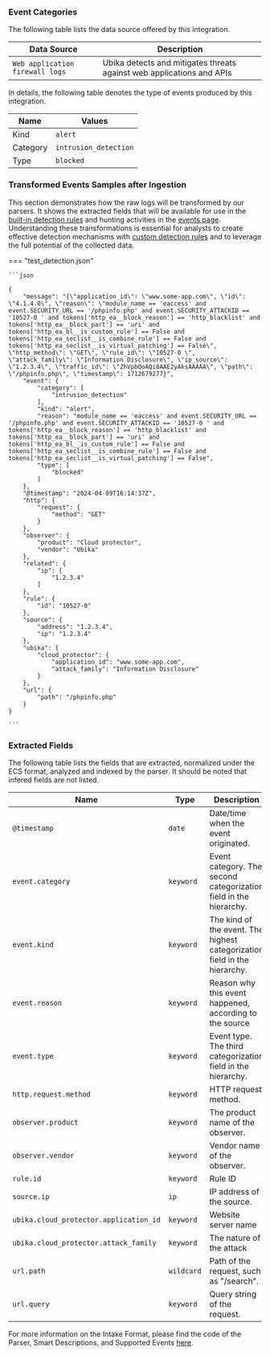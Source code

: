 
### Event Categories


The following table lists the data source offered by this integration.

| Data Source | Description                          |
| ----------- | ------------------------------------ |
| `Web application firewall logs` | Ubika detects and mitigates threats against web applications and APIs |





In details, the following table denotes the type of events produced by this integration.

| Name | Values |
| ---- | ------ |
| Kind | `alert` |
| Category | `intrusion_detection` |
| Type | `blocked` |




### Transformed Events Samples after Ingestion

This section demonstrates how the raw logs will be transformed by our parsers. It shows the extracted fields that will be available for use in the [built-in detection rules](/xdr/features/detect/rules_catalog.md) and hunting activities in the [events page](/xdr/features/investigate/events.md). Understanding these transformations is essential for analysts to create effective detection mechanisms with [custom detection rules](/xdr/features/detect/sigma.md) and to leverage the full potential of the collected data.

=== "test_detection.json"

    ```json
	
    {
        "message": "{\"application_id\": \"www.some-app.com\", \"id\": \"4.1.4.0\", \"reason\": \"module_name == 'eaccess' and event.SECURITY_URL == '/phpinfo.php' and event.SECURITY_ATTACKID == '10527-0 ' and tokens['http_ea__block_reason'] == 'http_blacklist' and tokens['http_ea__block_part'] == 'uri' and tokens['http_ea_bl__is_custom_rule'] == False and tokens['http_ea_seclist__is_combine_rule'] == False and tokens['http_ea_seclist__is_virtual_patching'] == False\", \"http_method\": \"GET\", \"rule_id\": \"10527-0 \", \"attack_family\": \"Information Disclosure\", \"ip_source\": \"1.2.3.4\", \"traffic_id\": \"ZhVpbQoAQi8AAE2yAksAAAAA\", \"path\": \"/phpinfo.php\", \"timestamp\": 1712679277}",
        "event": {
            "category": [
                "intrusion_detection"
            ],
            "kind": "alert",
            "reason": "module_name == 'eaccess' and event.SECURITY_URL == '/phpinfo.php' and event.SECURITY_ATTACKID == '10527-0 ' and tokens['http_ea__block_reason'] == 'http_blacklist' and tokens['http_ea__block_part'] == 'uri' and tokens['http_ea_bl__is_custom_rule'] == False and tokens['http_ea_seclist__is_combine_rule'] == False and tokens['http_ea_seclist__is_virtual_patching'] == False",
            "type": [
                "blocked"
            ]
        },
        "@timestamp": "2024-04-09T16:14:37Z",
        "http": {
            "request": {
                "method": "GET"
            }
        },
        "observer": {
            "product": "Cloud protector",
            "vendor": "Ubika"
        },
        "related": {
            "ip": [
                "1.2.3.4"
            ]
        },
        "rule": {
            "id": "10527-0"
        },
        "source": {
            "address": "1.2.3.4",
            "ip": "1.2.3.4"
        },
        "ubika": {
            "cloud_protector": {
                "application_id": "www.some-app.com",
                "attack_family": "Information Disclosure"
            }
        },
        "url": {
            "path": "/phpinfo.php"
        }
    }
    	
	```





### Extracted Fields

The following table lists the fields that are extracted, normalized under the ECS format, analyzed and indexed by the parser. It should be noted that infered fields are not listed.

| Name | Type | Description                |
| ---- | ---- | ---------------------------|
|`@timestamp` | `date` | Date/time when the event originated. |
|`event.category` | `keyword` | Event category. The second categorization field in the hierarchy. |
|`event.kind` | `keyword` | The kind of the event. The highest categorization field in the hierarchy. |
|`event.reason` | `keyword` | Reason why this event happened, according to the source |
|`event.type` | `keyword` | Event type. The third categorization field in the hierarchy. |
|`http.request.method` | `keyword` | HTTP request method. |
|`observer.product` | `keyword` | The product name of the observer. |
|`observer.vendor` | `keyword` | Vendor name of the observer. |
|`rule.id` | `keyword` | Rule ID |
|`source.ip` | `ip` | IP address of the source. |
|`ubika.cloud_protector.application_id` | `keyword` | Website server name |
|`ubika.cloud_protector.attack_family` | `keyword` | The nature of the attack |
|`url.path` | `wildcard` | Path of the request, such as "/search". |
|`url.query` | `keyword` | Query string of the request. |



For more information on the Intake Format, please find the code of the Parser, Smart Descriptions, and Supported Events [here](https://github.com/SEKOIA-IO/intake-formats/tree/main/Ubika/ubika-cloud-protector-alerts).